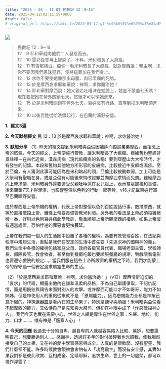 ```yaml
---
title: "2025 – 04 – 11 QT 民數記 12：9~16"
date: 2025-04-12T02:11:59+0800
draft: false
# original_url: https://cmtc.tw/2025-04-11-qt-%e6%b0%91%e6%95%b8%e8%a8%98-12%ef%bc%9a916
---
```


![](/images/qt.jpg)
> 民數記 12：9\~16  
> 12：9 耶和華就向他們二人發怒而去。  
> 12：10 雲彩從會幕上挪開了，不料，米利暗長了大痲瘋，  
> 12：11 有雪那樣白。亞倫一看米利暗長了大痲瘋，就對摩西說：我主啊，求你不要因我們愚昧犯罪，便將這罪加在我們身上。  
> 12：12 求你不要使她像那出母腹、肉已半爛的死胎。  
> 12：13 於是摩西哀求耶和華說：神啊，求你醫治她！  
> 12：14 耶和華對摩西說：她父親若吐唾沫在她臉上，她豈不蒙羞七天嗎？現在要把她在營外關鎖七天，然後才可以領她進來。  
> 12：15 於是米利暗關鎖在營外七天。百姓沒有行路，直等到把米利暗領進來。  
> 12：16 以後百姓從哈洗錄起行，在巴蘭的曠野安營。

**1.  經文3遍**

**2. 今天默想經文**
民 12：13 於是摩西哀求耶和華說：神啊，求你醫治她！

**3. 默想分享**
（1）昨天的經文提到米利暗與亞倫因嫉妒而毀謗弟弟摩西，而招惹上帝的怒氣，今天的經文，上帝便施行管教，讓米利暗長了大痲瘋。根據舊約聖經背景註釋－在古代近東，漢森氏病（現代痲瘋病的名稱）要到亞歷山大大帝時代，才有發生的記錄。本段和舊約其他地方所形容的皮膚病，比較接近牛皮癬或濕疹。至於亞倫，有人猜測此事可能因為是米利暗起的頭，亞倫比較被動軟弱，加上可能是大祭司有聖職在身，或是亞倫有可能後來悔改認罪並向摩西求情而免罰。雖經摩西向上帝求情，米利暗另外還要遭受父親吐唾沫在女兒臉上，表示當眾鄙視和責備，後來關鎖7天才得潔淨，也影響整個以色列的行動一起等候，v16才記載百姓行軍至巴蘭曠野安營。

由於摩西是上帝所賜的權柄，代表上帝對整個以色列百姓說話行事，敵擋摩西，就等於直接敵擋上帝，難怪上帝要責備管教米利暗。另外我的看法是上帝必須殺雞儆猴一番，好叫以色列百姓藉此學教訓，敬重順服上帝所賜摩西的權柄。如果上帝沒有適當處置，恐怕悖逆的罪惡會更快蔓延。

上帝在我們每一個人的生活圈中設置了各種的權柄，為要有效管理百姓，在法紀與秩序中規矩生活，重點是我們在安定的生活中首先要「先追求神的國與神的義」。我們生命中各樣的權柄包括家庭父母、政府各級官員代表、職場老闆主管、學校師長、部隊長官、教會牧者，甚至你到餐廳吃飯也要順服餐廳的規矩，到戲院看電影也要遵守戲院的規定…，當我們服在這些上帝所設置的權柄之下時，我們才能蒙上帝的保守過一個安定追求屬靈生命的生活。

（2）「於是摩西哀求耶和華說：神啊，求你醫治她！」（v13）摩西情辭迫切的「哀求」的代禱，顯露出他內在謙和溫柔的品格，不為自己辯護爭取，不記仇記恨，而是用饒恕與禱告來面對別人的攻擊。或許摩西可能口才不如哥哥，能力不如姊姊，但是神使用人的重點從來就不是 「恩賜能力」，因為恩賜能力全都是神按己意所賜的。神揀選器皿是看內在的生命果子，特別是謙卑與順服！米利暗與亞倫看不起摩西的能力，又依恃自己是先知與大祭司，但卻在神眼中成了「作惡敵擋神之人」。我們今天也實在需要小心，世俗之人總是專注在世俗之事：名聲、地位、能力、口才……，唯有神是「鑑察人心」！

**4. 今天的回應**
我過去十分的自卑，越自卑的人就越容易陷入比較、嫉妒，想要證明自己，想要勝過別人…。感謝神，透過許多年的對付破碎我也光照我，使我坦然接受自己的本相，又在神的愛中學習感恩與成全。人真的是很軟弱，沒有聖靈，我們什麼都不能。許多時候教會領袖會害怕有人「功高震主」而沒有安全感，其實如果我們都是彼此欣賞、互相成全、定睛耶穌，追求生命，世上的一切虛榮，都可以視作浮雲了！
